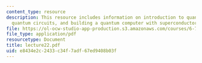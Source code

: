 ```yaml
---
content_type: resource
description: This resource includes information on introduction to quantum computation,
  quantum circuits, and building a quantum computer with superconductors.
file: https://ol-ocw-studio-app-production.s3.amazonaws.com/courses/6-763-applied-superconductivity-fall-2005/e8434e2c2433c34f7adf67ed9408b03f_lecture22.pdf
file_type: application/pdf
resourcetype: Document
title: lecture22.pdf
uid: e8434e2c-2433-c34f-7adf-67ed9408b03f
---
```


